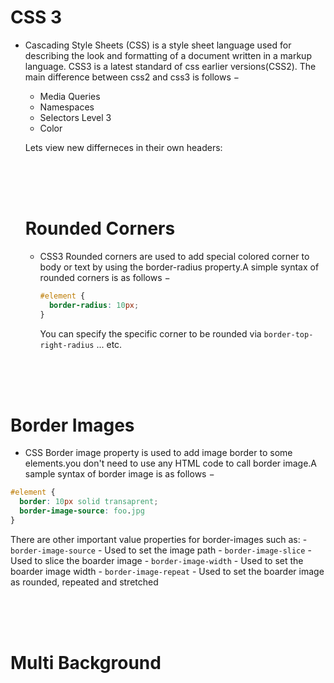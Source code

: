 # CSS 3

- Cascading Style Sheets (CSS) is a style sheet language used for describing the look and formatting of a document written in a markup language. CSS3 is a latest standard of css earlier versions(CSS2). The main difference between css2 and css3 is follows −
  - Media Queries
  - Namespaces
  - Selectors Level 3
  - Color
  
  Lets view new differneces in their own headers:
  
  <br>
  <br>
  <br>
  
  # Rounded Corners
  
  - CSS3 Rounded corners are used to add special colored corner to body or text by using the border-radius property.A simple syntax of rounded corners is as follows −
    ```css
    #element {
      border-radius: 10px;
    }
    ```
    You can specify the specific corner to be rounded via `border-top-right-radius` ... etc.
    
 <br>
 <br>
 <br>
 
 # Border Images 
 
 - CSS Border image property is used to add image border to some elements.you don't need to use any HTML code to call border image.A sample syntax of border image is as follows −
  ```css
  #element {
    border: 10px solid transaprent;
    border-image-source: foo.jpg
  }
  ```
  There are other important value properties for border-images such as:
    - `border-image-source` - Used to set the image path
    - `border-image-slice` - Used to slice the boarder image
    - `border-image-width` - Used to set the boarder image width
    - `border-image-repeat` - Used to set the boarder image as rounded, repeated and stretched
    
<br>
<br>
<br>

# Multi Background
    
